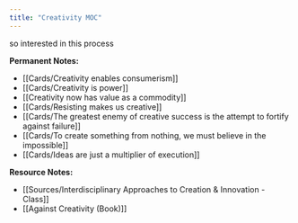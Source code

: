 ```yaml
---
title: "Creativity MOC"
---
```

so interested in this process

**Permanent Notes:**
+ [[Cards/Creativity enables consumerism]]
+ [[Cards/Creativity is power]]
+ [[Creativity now has value as a commodity]]
+ [[Cards/Resisting makes us creative]]
+ [[Cards/The greatest enemy of creative success is the attempt to fortify against failure]]
+ [[Cards/To create something from nothing, we must believe in the impossible]]
+ [[Cards/Ideas are just a multiplier of execution]]

**Resource Notes:**
+ [[Sources/Interdisciplinary Approaches to Creation & Innovation - Class]]
+ [[Against Creativity (Book)]]